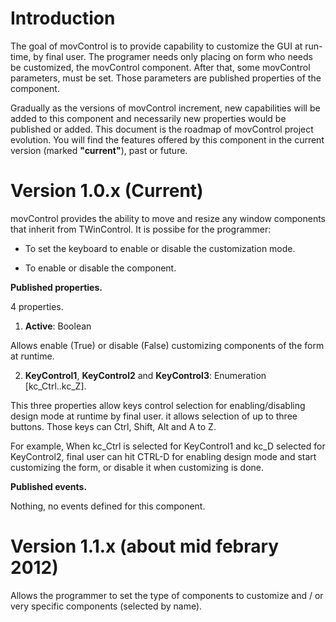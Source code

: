 # Introduction #

The goal of movControl is to provide capability to customize the GUI at run-time, by final user. The programer needs only placing on form who needs be customized, the movControl component. After that, some movControl parameters, must be set. Those parameters are published properties of the component.

Gradually as the versions of movControl increment, new capabilities will be added to this component and necessarily new properties would be published or added. This document is the roadmap of movControl project evolution. You will find the features offered by this component in the current version (marked **"current"**), past or future.


# Version  1.0.x (Current) #
movControl provides the ability to move and resize any window components that inherit from TWinControl. It is possibe for the programmer:

- To set the keyboard to enable or disable the customization mode.

- To enable or disable the component.

**Published properties.**

4 properties.

1) **Active**: Boolean

Allows enable (True) or disable (False) customizing components of the form at runtime.

2) **KeyControl1**, **KeyControl2** and **KeyControl3**: Enumeration [kc\_Ctrl..kc\_Z].

This three properties allow keys control selection for enabling/disabling design mode at runtime by final user. it allows selection of up to three buttons. Those keys can Ctrl, Shift, Alt and  A to Z.

For example, When kc\_Ctrl is selected for KeyControl1 and kc\_D selected for KeyControl2, final user can hit CTRL-D for enabling design mode and start customizing the form, or disable it when customizing is done.

**Published events.**

Nothing, no events defined for this component.

# Version  1.1.x (about mid febrary 2012) #
Allows the programmer to set the type of components to customize and / or very specific components (selected by name).